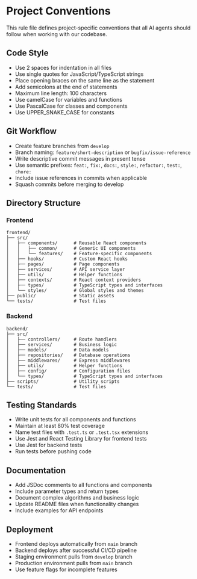 # Project Conventions

This rule file defines project-specific conventions that all AI agents should follow when working with our codebase.

## Code Style

- Use 2 spaces for indentation in all files
- Use single quotes for JavaScript/TypeScript strings
- Place opening braces on the same line as the statement
- Add semicolons at the end of statements
- Maximum line length: 100 characters
- Use camelCase for variables and functions
- Use PascalCase for classes and components
- Use UPPER_SNAKE_CASE for constants

## Git Workflow

- Create feature branches from `develop`
- Branch naming: `feature/short-description` or `bugfix/issue-reference`
- Write descriptive commit messages in present tense
- Use semantic prefixes: `feat:`, `fix:`, `docs:`, `style:`, `refactor:`, `test:`, `chore:`
- Include issue references in commits when applicable
- Squash commits before merging to develop

## Directory Structure

### Frontend

```
frontend/
├── src/
│   ├── components/      # Reusable React components
│   │   ├── common/      # Generic UI components
│   │   └── features/    # Feature-specific components
│   ├── hooks/           # Custom React hooks
│   ├── pages/           # Page components
│   ├── services/        # API service layer
│   ├── utils/           # Helper functions
│   ├── contexts/        # React context providers
│   ├── types/           # TypeScript types and interfaces
│   └── styles/          # Global styles and themes
├── public/              # Static assets
└── tests/               # Test files
```

### Backend

```
backend/
├── src/
│   ├── controllers/     # Route handlers
│   ├── services/        # Business logic
│   ├── models/          # Data models
│   ├── repositories/    # Database operations
│   ├── middlewares/     # Express middlewares
│   ├── utils/           # Helper functions
│   ├── config/          # Configuration files
│   └── types/           # TypeScript types and interfaces
├── scripts/             # Utility scripts
└── tests/               # Test files
```

## Testing Standards

- Write unit tests for all components and functions
- Maintain at least 80% test coverage
- Name test files with `.test.ts` or `.test.tsx` extensions
- Use Jest and React Testing Library for frontend tests
- Use Jest for backend tests
- Run tests before pushing code

## Documentation

- Add JSDoc comments to all functions and components
- Include parameter types and return types
- Document complex algorithms and business logic
- Update README files when functionality changes
- Include examples for API endpoints

## Deployment

- Frontend deploys automatically from `main` branch
- Backend deploys after successful CI/CD pipeline
- Staging environment pulls from `develop` branch
- Production environment pulls from `main` branch
- Use feature flags for incomplete features 